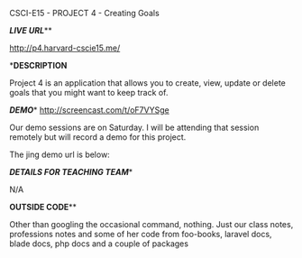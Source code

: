 CSCI-E15 - PROJECT 4 - Creating Goals

*********LIVE URL***********

http://p4.harvard-cscie15.me/

*********DESCRIPTION********

Project 4 is an application that allows you to create, view, update or delete goals that you might want to keep track of. 

*********DEMO**********
http://screencast.com/t/oF7VYSge

Our demo sessions are on Saturday. I will be attending that session remotely but will record a demo for this project. 

The jing demo url is below: 


*******DETAILS FOR TEACHING TEAM********

N/A

******OUTSIDE CODE********

Other than googling the occasional command, nothing. Just our class notes, professions notes and some of her code from foo-books, laravel docs, blade docs, php docs and a couple of packages
